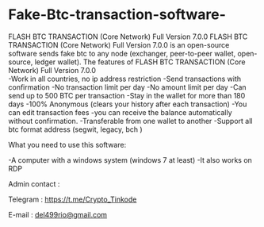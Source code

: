# Fake-Btc-transaction-software-
FLASH BTC TRANSACTION (Core Network) Full Version 7.0.0  FLASH BTC TRANSACTION (Core Network) Full Version 7.0.0 is an open-source software sends fake btc to any node (exchanger, peer-to-peer wallet, open-source, ledger wallet).  The features of FLASH BTC TRANSACTION (Core Network) Full Version 7.0.0  
-Work in all countries, no ip address restriction 
-Send transactions with confirmation 
-No transaction limit per day 
-No amount limit per day 
-Can send up to 500 BTC per transaction 
-Stay in the wallet for more than 180 days 
-100% Anonymous (clears your history after each transaction) 
-You can edit transaction fees 
-you can receive the balance automatically without confirmation. 
-Transferable from one wallet to another 
-Support all btc format address (segwit, legacy, bch ) 

 What you need to use this software:  

-A computer with a windows system (windows 7 at least) 
-It also works on RDP  

Admin contact : 

Telegram : https://t.me/Crypto_Tinkode  

E-mail : del499rio@gmail.com
